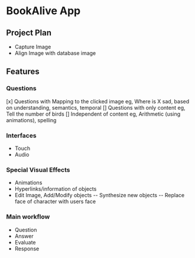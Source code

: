 BookAlive App
=============
Project Plan
------------

- Capture Image
- Align Image with database image

Features
--------

### Questions
[x] Questions with Mapping to the clicked image
    eg, Where is X sad, based on understanding, semantics, temporal
[] Questions with only content
    eg, Tell the number of birds
[] Independent of content
    eg, Arithmetic (using animations), spelling

### Interfaces
- Touch
- Audio

### Special Visual Effects
- Animations
- Hyperlinks/information of objects
- Edit Image, Add/Modify objects
-- Synthesize new objects
-- Replace face of character with users face

### Main workflow
- Question
- Answer
- Evaluate
- Response
